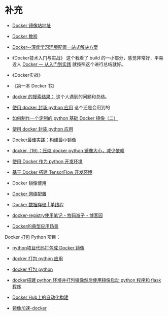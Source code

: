 # 补充


- [Docker 镜像站地址](https://www.daocloud.io/mirror)

- [Docker 教程](https://www.runoob.com/docker/docker-tutorial.html)


- [Docker--深度学习环境配置一站式解决方案](https://zhuanlan.zhihu.com/p/26916891)

- 《Docker技术入门与实战》 这个我看了 build 的一小部分，感觉非常好，平易近人 [Docker — 从入门到实践](https://bingohuang.gitbooks.io/docker_practice/content/) 就按照这个进行总结就好。


- 《Docker实战》
- 《第一本 Docker 书》


- [docker 的搜索结果：](http://www.majianwei.com/?s=docker) 这个人遇到的问题和总结。


- [使用 docker 封装 python 应用](http://blog.hszofficial.site/blog/2017/05/15/%E4%BD%BF%E7%94%A8docker%E5%B0%81%E8%A3%85python%E5%BA%94%E7%94%A8/) 这个还是会用到的
- [如何制作一个定制的 python 基础 Docker 镜像（二）](http://open.daocloud.io/ru-he-zhi-zuo-yi-ge-ding-zhi-de-python-ji-chu-docker-jing-xiang/)
- [使用 docker 封装 python 应用](http://blog.hszofficial.site/blog/2017/05/15/%E4%BD%BF%E7%94%A8docker%E5%B0%81%E8%A3%85python%E5%BA%94%E7%94%A8/)

- [Docker最佳实践：构建最小镜像](https://zhuanlan.zhihu.com/p/38552260)
- [docker（19）：压缩 docker python 镜像大小，减少依赖](https://blog.csdn.net/freewebsys/article/details/79961371)
- [使用 Docker 作为 python 开发环境](https://www.oschina.net/translate/using-docker-as-a-python-development-environment?print)
- [基于 Docker 搭建 TensorFlow 开发环境](https://segmentfault.com/a/1190000015053704)


- Docker 镜像使用
- [Docker 网络配置](http://www.oschina.net/translate/docker-network-configuration)
- [Docker 数据存储 | 单线程  ](http://opjasee.com/2014/06/27/docker-data-storage.html)
- [docker-registry使用笔记 - 牧码游子 - 博客园](http://www.cnblogs.com/xguo/p/3829329.html)
- [Docker的典型应用场景](https://yq.aliyun.com/articles/224668)



Docker 打包 Python 项目：

- [python项目代码打包成 Docker 镜像](https://www.jianshu.com/p/fe81ca1bccc6)
- [docker 打包 python 应用](https://blog.csdn.net/u010066807/article/details/51327495)
- [docker 打包 python](https://blog.csdn.net/qq362228416/article/details/53528171?utm_source=blogxgwz0)
- [docker搭建 python 环境并打包镜像然后使用镜像启动 python 程序和 flask 程序](https://blog.csdn.net/u013055678/article/details/70184351)

- [Docker Hub上的自动化构建](http://wiki.jikexueyuan.com/project/docker/docker-hub/builds.html)

- [镜像加速-docker](http://www.majianwei.com/archives/8554)
